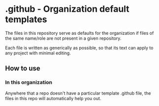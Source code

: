 # .github - Organization default templates

The files in this repository serve as defaults for the organization if files of the same name/role are not present in a 
given repository.

Each file is written as generically as possible, so that its text can apply to any project with minimal editing.

## How to use

### In this organization

Anywhere that a repo doesn't have a particular template .github file, the files in this repo will automatically help you 
out.